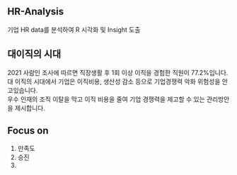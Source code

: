 ## HR-Analysis
기업 HR data를 분석하여 R 시각화 및 Insight 도출 

## 대이직의 시대
2021 사람인 조사에 따르면 직장생활 후 1회 이상 이직을 경험한 직원이 77.2%입니다. <br>
대 이직의 시대에서 기업은 이직비용, 생산성 감소 등으로 기업경쟁력 악화 위험성을 안고있습니다. <br>
우수 인재의 조직 이탈을 막고 이직 비용을 줄여 기업 경쟁력을 제고할 수 있는 관리방안을 제시합니다.

## Focus on 
1. 만족도
2. 승진
3. 
